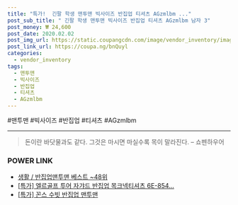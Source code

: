 ```yaml
--- 
title: "특가!  긴팔 학생 맨투맨 빅사이즈 반집업 티셔츠 AGzmlbm ..." 
post_sub_title: " 긴팔 학생 맨투맨 빅사이즈 반집업 티셔츠 AGzmlbm 남자 3" 
post_money: ₩ 24,600 
post_date: 2020.02.02 
post_img_url: https://static.coupangcdn.com/image/vendor_inventory/images/2019/02/22/17/0/9ba89b79-c1a0-48ce-b2a2-b65f3b6d4739.jpg 
post_link_url: https://coupa.ng/bnQuyl 
categories: 
  - vendor_inventory 
tags: 
  - 맨투맨 
  - 빅사이즈 
  - 반집업 
  - 티셔츠 
  - AGzmlbm 
--- 
```

  #맨투맨 #빅사이즈 #반집업 #티셔츠 #AGzmlbm 
<hr> 

> 돈이란 바닷물과도 같다. 그것은 마시면 마실수록 목이 말라진다. – 쇼펜하우어 


### POWER LINK

* <a href="https://blog.naver.com/santokki14/221787952192" target="_blank">생활 / 반집업맨투맨 베스트 ~48위</a>
* <a href="https://blog.naver.com/santokki14/221788021943" target="_blank">[특가] 엘르골프 투어 자갸드 반집업 목크넥티셔츠 6E-854...</a>
* <a href="https://blog.naver.com/sakai111/221788012277" target="_blank">[특가] 꼰스 수빗 반집업 맨투맨</a>
